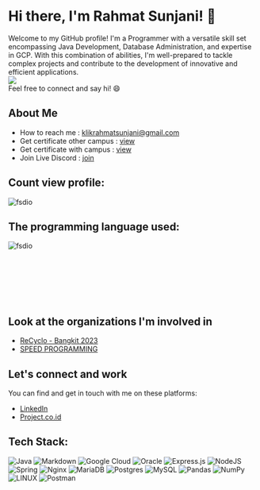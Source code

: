 # Hi there, I'm Rahmat Sunjani! 👋
Welcome to my GitHub profile! I'm a Programmer with a versatile skill set encompassing Java Development, Database Administration, and expertise in GCP. With this combination of abilities, I'm well-prepared to tackle complex projects and contribute to the development of innovative and efficient applications.
</br>
[![](https://img.shields.io/badge/Join_Sponsor-fsdio-8A2BE2)](https://github.com/sponsors/fsdio)
</br>
Feel free to connect and say hi! 😄

## About Me
- How to reach me : [klikrahmatsunjani@gmail.com](mailto:klikrahmatsunjani@gmail.com)
- Get certificate other campus : [view](https://github.com/fsdio/my-certificate/tree/da574ed4912ba196ba5a068f579ad8b90eaf5b4d/other)
- Get certificate with campus : [view](https://github.com/fsdio/my-certificate/tree/da574ed4912ba196ba5a068f579ad8b90eaf5b4d/certificate-campus)
- Join Live Discord : [join](https://discord.gg/Y3ErUpur)

## Count view profile:
<p align="left"><img src="https://komarev.com/ghpvc/?username=fsdio&label=Profile%20views&color=0e75b6&style=flat" alt="fsdio" /></p>

## The programming language used:
<p><img align="left" src="https://github-readme-stats.vercel.app/api/top-langs?username=fsdio&show_icons=true&locale=en&layout=compact" alt="fsdio" /></p>
</br></br></br></br></br></br></br>

## Look at the organizations I'm involved in
- [ReCyclo - Bangkit 2023](https://github.com/ReCyclo-Bangkit-2023)
- [SPEED PROGRAMMING](https://github.com/Speed-Programming)

## Let's connect and work
You can find and get in touch with me on these platforms:
- [LinkedIn](https://linkedin.com/in/rahsun)
- [Project.co.id](https://projects.co.id/public/browse_users/view/e38e49/rahsun69)

## Tech Stack:
![Java](https://img.shields.io/badge/java-%23ED8B00.svg?style=flat&logo=java&logoColor=white)
![Markdown](https://img.shields.io/badge/markdown-%23000000.svg?style=flat&logo=markdown&logoColor=white)
![Google Cloud](https://img.shields.io/badge/Google%20Cloud-%234285F4.svg?style=flat&logo=google-cloud&logoColor=white)
![Oracle](https://img.shields.io/badge/Oracle-F80000?style=flat&logo=oracle&logoColor=white)
![Express.js](https://img.shields.io/badge/express.js-%23404d59.svg?style=flat&logo=express&logoColor=%2361DAFB)
![NodeJS](https://img.shields.io/badge/node.js-6DA55F?style=flat&logo=node.js&logoColor=white)
![Spring](https://img.shields.io/badge/spring-%236DB33F.svg?style=flat&logo=spring&logoColor=white)
![Nginx](https://img.shields.io/badge/nginx-%23009639.svg?style=flat&logo=nginx&logoColor=white)
![MariaDB](https://img.shields.io/badge/MariaDB-003545?style=flat&logo=mariadb&logoColor=white)
![Postgres](https://img.shields.io/badge/postgres-%23316192.svg?style=flat&logo=postgresql&logoColor=white)
![MySQL](https://img.shields.io/badge/mysql-%2300f.svg?style=flat&logo=mysql&logoColor=white)
![Pandas](https://img.shields.io/badge/pandas-%23150458.svg?style=flat&logo=pandas&logoColor=white)
![NumPy](https://img.shields.io/badge/numpy-%23013243.svg?style=flat&logo=numpy&logoColor=white)
![LINUX](https://img.shields.io/badge/Linux-FCC624?style=flat&logo=linux&logoColor=black)
![Postman](https://img.shields.io/badge/Postman-FF6C37?style=flat&logo=postman&logoColor=white)
